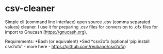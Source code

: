 # csv-cleaner
Simple cli (command line interface) open source .csv (comma separated values) cleaner. I use it for preparing .csv files for conversion to .ofx files for import to Gnucash (https://gnucash.org). 

Requirements:
*Bash (or equivalent) 
*Sed
*csv2ofx (optional 'pip install csv2ofx' - more here - https://github.com/reubano/csv2ofx)
